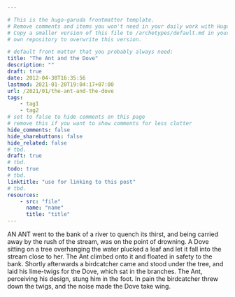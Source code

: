 ```yaml
---

# This is the hugo-garuda frontmatter template.
# Remove comments and items you won't need in your daily work with Hugo.
# Copy a smaller version of this file to /archetypes/default.md in your
# own repository to overwrite this version.

# default front matter that you probably always need:
title: "The Ant and the Dove"
description: ""
draft: true
date: 2012-04-30T16:35:56
lastmod: 2021-01-20T19:04:17+07:00
url: /2021/01/the-ant-and-the-dove
tags:
    - tag1
    - tag2
# set to false to hide comments on this page
# remove this if you want to show comments for less clutter
hide_comments: false
hide_sharebuttons: false
hide_related: false
# tbd.
draft: true
# tbd.
todo: true
# tbd.
linktitle: "use for linking to this post"
# tbd.
resources:
    - src: "file"
      name: "name"
      title: "title"
---
```

AN ANT went to the bank of a river to quench its thirst, and being carried away by the rush of the stream, was on the point of drowning. A Dove sitting on a tree overhanging the water plucked a leaf and let it fall into the stream close to her. The Ant climbed onto it and floated in safety to the bank. Shortly afterwards a birdcatcher came and stood under the tree, and laid his lime-twigs for the Dove, which sat in the branches. The Ant, perceiving his design, stung him in the foot. In pain the birdcatcher threw down the twigs, and the noise made the Dove take wing.
